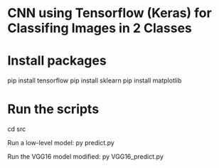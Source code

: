 # CNN using Tensorflow (Keras) for Classifing Images in 2 Classes

# Install packages
pip install tensorflow
pip install sklearn
pip install matplotlib

# Run the scripts
cd src

Run a low-level model: py predict.py

Run the VGG16 model modified: py VGG16_predict.py
